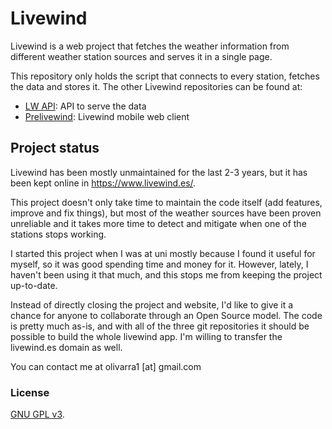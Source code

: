 # Livewind

Livewind is a web project that fetches the weather information from different weather station sources and serves it in a single page.

This repository only holds the script that connects to every station, fetches the data and stores it. The other Livewind repositories can be found at:

* [LW API](https://github.com/voliva/lwapi): API to serve the data
* [Prelivewind](https://github.com/voliva/prelivewind): Livewind mobile web client

## Project status

Livewind has been mostly unmaintained for the last 2-3 years, but it has been kept online in https://www.livewind.es/.

This project doesn't only take time to maintain the code itself (add features, improve and fix things), but most of the weather sources have been proven unreliable and it takes more time to detect and mitigate when one of the stations stops working.

I started this project when I was at uni mostly because I found it useful for myself, so it was good spending time and money for it. However, lately, I haven't been using it that much, and this stops me from keeping the project up-to-date.

Instead of directly closing the project and website, I'd like to give it a chance for anyone to collaborate through an Open Source model. The code is pretty much as-is, and with all of the three git repositories it should be possible to build the whole livewind app. I'm willing to transfer the livewind.es domain as well.

You can contact me at olivarra1 [at] gmail.com

### License

[GNU GPL v3](./LICENSE).
